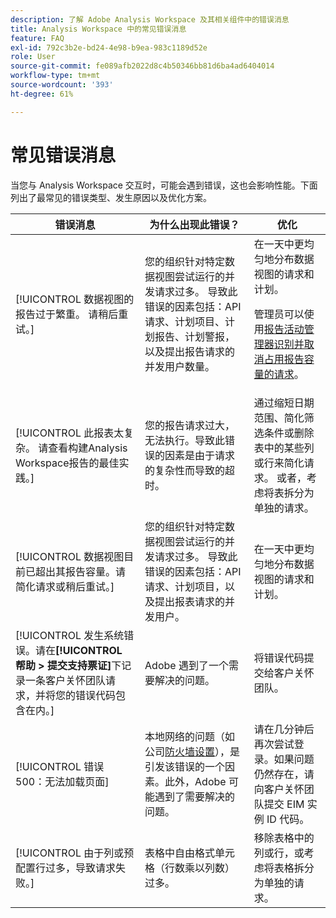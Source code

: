 ```yaml
---
description: 了解 Adobe Analysis Workspace 及其相关组件中的错误消息
title: Analysis Workspace 中的常见错误消息
feature: FAQ
exl-id: 792c3b2e-bd24-4e98-b9ea-983c1189d52e
role: User
source-git-commit: fe089afb2022d8c4b50346bb81d6ba4ad6404014
workflow-type: tm+mt
source-wordcount: '393'
ht-degree: 61%

---
```


# 常见错误消息

当您与 Analysis Workspace 交互时，可能会遇到错误，这也会影响性能。下面列出了最常见的错误类型、发生原因以及优化方案。

| 错误消息 | 为什么出现此错误？ | 优化 |
| --- | --- | --- |
| [!UICONTROL 数据视图的报告过于繁重。 请稍后重试。] | 您的组织针对特定数据视图尝试运行的并发请求过多。 导致此错误的因素包括：API 请求、计划项目、计划报告、计划警报，以及提出报告请求的并发用户数量。 | 在一天中更均匀地分布数据视图的请求和计划。<p>管理员可以使用[报告活动管理器识别并取消占用报告容量的请求](/help/reporting-activity-manager/reporting-activity-overview.md)。</p> |
| [!UICONTROL 此报表太复杂。 请查看构建Analysis Workspace报告的最佳实践。] | 您的报告请求过大，无法执行。导致此错误的因素是由于请求的复杂性而导致的超时。 | 通过缩短日期范围、简化筛选条件或删除表中的某些列或行来简化请求。 或者，考虑将表拆分为单独的请求。 |
| [!UICONTROL 数据视图目前已超出其报告容量。请简化请求或稍后重试。] | 您的组织针对特定数据视图尝试运行的并发请求过多。 导致此错误的因素包括：API请求、计划项目，以及提出报表请求的并发用户。 | 在一天中更均匀地分布数据视图的请求和计划。 |
| [!UICONTROL 发生系统错误。请在&#x200B;**[!UICONTROL 帮助 > 提交支持票证]**&#x200B;下记录一条客户关怀团队请求，并将您的错误代码包含在内。] | Adobe 遇到了一个需要解决的问题。 | 将错误代码提交给客户关怀团队。 |
| [!UICONTROL 错误 500：无法加载页面] | 本地网络的问题（如公司[防火墙设置](https://experienceleague.adobe.com/docs/analytics/technotes/ip-addresses.html?lang=zh-hans)），是引发该错误的一个因素。此外，Adobe 可能遇到了需要解决的问题。 | 请在几分钟后再次尝试登录。如果问题仍然存在，请向客户关怀团队提交 EIM 实例 ID 代码。 |
| [!UICONTROL 由于列或预配置行过多，导致请求失败。] | 表格中自由格式单元格（行数乘以列数）过多。 | 移除表格中的列或行，或考虑将表格拆分为单独的请求。 |
